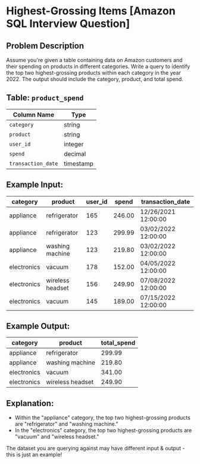 # Highest-Grossing Items [Amazon SQL Interview Question]

## Problem Description
Assume you're given a table containing data on Amazon customers and their spending on products in different categories. Write a query to identify the top two highest-grossing products within each category in the year 2022. The output should include the category, product, and total spend.

## Table: `product_spend`
| Column Name        | Type      |
|--------------------|-----------|
| `category`         | string    |
| `product`          | string    |
| `user_id`          | integer   |
| `spend`            | decimal   |
| `transaction_date` | timestamp |

## Example Input:

| category    | product          | user_id | spend  | transaction_date     |
|-------------|------------------|---------|--------|----------------------|
| appliance   | refrigerator      | 165     | 246.00 | 12/26/2021 12:00:00  |
| appliance   | refrigerator      | 123     | 299.99 | 03/02/2022 12:00:00  |
| appliance   | washing machine   | 123     | 219.80 | 03/02/2022 12:00:00  |
| electronics | vacuum            | 178     | 152.00 | 04/05/2022 12:00:00  |
| electronics | wireless headset  | 156     | 249.90 | 07/08/2022 12:00:00  |
| electronics | vacuum            | 145     | 189.00 | 07/15/2022 12:00:00  |

## Example Output:

| category    | product           | total_spend |
|-------------|-------------------|-------------|
| appliance   | refrigerator       | 299.99      |
| appliance   | washing machine    | 219.80      |
| electronics | vacuum             | 341.00      |
| electronics | wireless headset   | 249.90      |

## Explanation:
- Within the "appliance" category, the top two highest-grossing products are "refrigerator" and "washing machine."
- In the "electronics" category, the top two highest-grossing products are "vacuum" and "wireless headset."

The dataset you are querying against may have different input & output - this is just an example!
